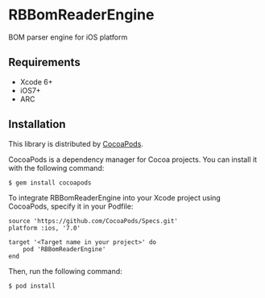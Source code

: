 # RBBomReaderEngine
BOM parser engine for iOS platform

## Requirements
- Xcode 6+
- iOS7+
- ARC

## Installation
This library is distributed by [CocoaPods](https://cocoapods.org).

 CocoaPods is a dependency manager for Cocoa projects. You can install it with the following command:
 
```
$ gem install cocoapods
```

To integrate RBBomReaderEngine into your Xcode project using CocoaPods, specify it in your Podfile:

```
source 'https://github.com/CocoaPods/Specs.git'
platform :ios, '7.0'

target '<Target name in your project>' do
    pod 'RBBomReaderEngine'
end

```

Then, run the following command:

```
$ pod install
```
